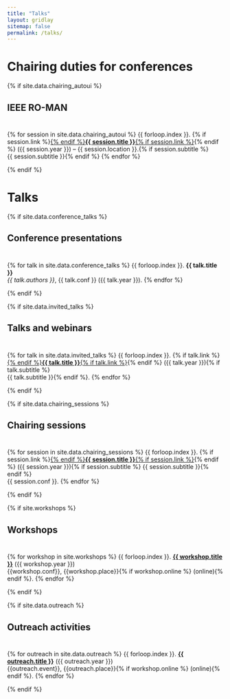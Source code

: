 ```yaml
---
title: "Talks"
layout: gridlay
sitemap: false
permalink: /talks/
---
```


# Chairing duties for conferences

{% if site.data.chairing_autoui %}
## IEEE RO-MAN
<div class="rowl1" style="padding-top: 10px;">

{% for session in site.data.chairing_autoui %}
{{ forloop.index }}. {% if session.link %}<a href="{{ session.link }}" target="_blank">{% endif %}<strong>{{ session.title }}</strong>{% if session.link %}</a>{% endif %} ({{ session.year }}) – {{ session.location }}.{% if session.subtitle %}</br>{{ session.subtitle }}{% endif %}
{% endfor %}
</div>
{% endif %}

# Talks

{% if site.data.conference_talks %}
## Conference presentations
<div class="rowl1" style="padding-top: 10px;">

{% for talk in site.data.conference_talks %}
{{ forloop.index }}. <strong>{{ talk.title }}</strong> <br/> <i>{{ talk.authors }}</i>, {{ talk.conf }} ({{ talk.year }}).
{% endfor %}
</div>
{% endif %}

{% if site.data.invited_talks %}
## Talks and webinars
<div class="rowl1" style="padding-top: 10px;">

{% for talk in site.data.invited_talks %}
{{ forloop.index }}. {% if talk.link %}<a href="{{ talk.link }}" target="_blank">{% endif %}<strong>{{ talk.title }}</strong>{% if talk.link %}</a>{% endif %} ({{ talk.year }}){% if talk.subtitle %}<br>{{ talk.subtitle }}{% endif %}.
{% endfor %}
</div>
{% endif %}

{% if site.data.chairing_sessions %}
## Chairing sessions
<div class="rowl1" style="padding-top: 10px;">

{% for session in site.data.chairing_sessions %}
{{ forloop.index }}. {% if session.link %}<a href="{{ session.link }}" target="_blank">{% endif %}<strong>{{ session.title }}</strong>{% if session.link %}</a>{% endif %} ({{ session.year }}){% if session.subtitle %} {{ session.subtitle }}{% endif %}<br/>{{ session.conf }}.
{% endfor %}
</div>
{% endif %}

{% if site.workshops %}
## Workshops
<div class="rowl1" style="padding-top: 10px;">

{% for workshop in site.workshops %}
{{ forloop.index }}. <a href="{{ workshop.url | replace:'.html', '' }}" target="_blank"><strong>{{ workshop.title }}</strong></a> ({{ workshop.year }})<br/> {{workshop.conf}}, {{workshop.place}}{% if workshop.online %} (online){% endif %}.
{% endfor %}
</div>
{% endif %}

{% if site.data.outreach %}
## Outreach activities
<div class="rowl1" style="padding-top: 10px;">

{% for outreach in site.data.outreach %}
{{ forloop.index }}. <a href="{{ outreach.url | replace:'.html', '' }}" target="_blank"><strong>{{ outreach.title }}</strong></a> ({{ outreach.year }})<br/> {{outreach.event}}, {{outreach.place}}{% if workshop.online %} (online){% endif %}.
{% endfor %}
</div>
{% endif %}
